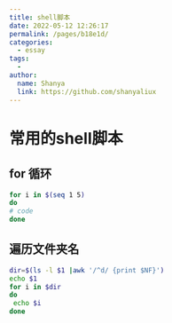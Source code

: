 ```yaml
---
title: shell脚本
date: 2022-05-12 12:26:17
permalink: /pages/b18e1d/
categories:
  - essay
tags:
  - 
author: 
  name: Shanya
  link: https://github.com/shanyaliux
---
```

# 常用的shell脚本

## for 循环

```bash
for i in $(seq 1 5)  
do   
# code
done
```

## 遍历文件夹名

```bash
dir=$(ls -l $1 |awk '/^d/ {print $NF}')
echo $1
for i in $dir
do
 echo $i
done
```

